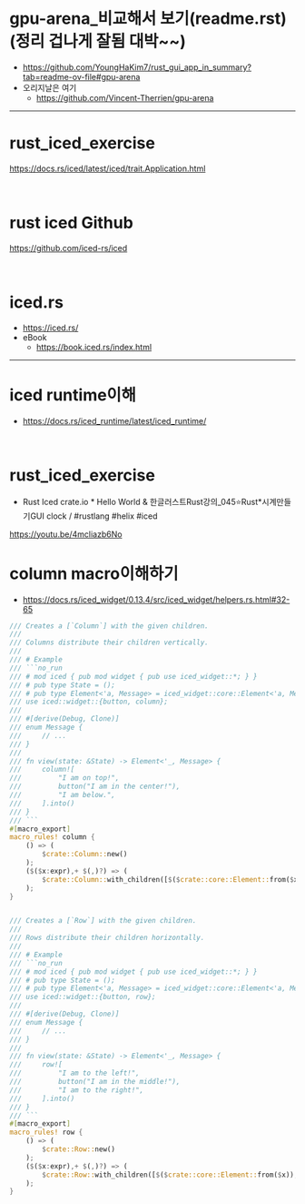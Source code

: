 # gpu-arena_비교해서 보기(readme.rst)(정리 겁나게 잘됨 대박~~)
- https://github.com/YoungHaKim7/rust_gui_app_in_summary?tab=readme-ov-file#gpu-arena
- 오리지날은 여기
  - https://github.com/Vincent-Therrien/gpu-arena

<hr />

# rust_iced_exercise

https://docs.rs/iced/latest/iced/trait.Application.html

<br>

# rust iced Github

https://github.com/iced-rs/iced

<br>

# iced.rs

- https://iced.rs/
- eBook
  - https://book.iced.rs/index.html

<hr />

# iced runtime이해
- https://docs.rs/iced_runtime/latest/iced_runtime/

<br>



# rust_iced_exercise

- Rust Iced crate.io * Hello World & 한글러스트Rust강의\_045⭐️Rust*시계만들기GUI clock / #rustlang #helix #iced

https://youtu.be/4mcliazb6No


# column macro이해하기
- https://docs.rs/iced_widget/0.13.4/src/iced_widget/helpers.rs.html#32-65

```rs
/// Creates a [`Column`] with the given children.
///
/// Columns distribute their children vertically.
///
/// # Example
/// ```no_run
/// # mod iced { pub mod widget { pub use iced_widget::*; } }
/// # pub type State = ();
/// # pub type Element<'a, Message> = iced_widget::core::Element<'a, Message, iced_widget::Theme, iced_widget::Renderer>;
/// use iced::widget::{button, column};
///
/// #[derive(Debug, Clone)]
/// enum Message {
///     // ...
/// }
///
/// fn view(state: &State) -> Element<'_, Message> {
///     column![
///         "I am on top!",
///         button("I am in the center!"),
///         "I am below.",
///     ].into()
/// }
/// ```
#[macro_export]
macro_rules! column {
    () => (
        $crate::Column::new()
    );
    ($($x:expr),+ $(,)?) => (
        $crate::Column::with_children([$($crate::core::Element::from($x)),+])
    );
}


/// Creates a [`Row`] with the given children.
///
/// Rows distribute their children horizontally.
///
/// # Example
/// ```no_run
/// # mod iced { pub mod widget { pub use iced_widget::*; } }
/// # pub type State = ();
/// # pub type Element<'a, Message> = iced_widget::core::Element<'a, Message, iced_widget::Theme, iced_widget::Renderer>;
/// use iced::widget::{button, row};
///
/// #[derive(Debug, Clone)]
/// enum Message {
///     // ...
/// }
///
/// fn view(state: &State) -> Element<'_, Message> {
///     row![
///         "I am to the left!",
///         button("I am in the middle!"),
///         "I am to the right!",
///     ].into()
/// }
/// ```
#[macro_export]
macro_rules! row {
    () => (
        $crate::Row::new()
    );
    ($($x:expr),+ $(,)?) => (
        $crate::Row::with_children([$($crate::core::Element::from($x)),+])
    );
}


```
